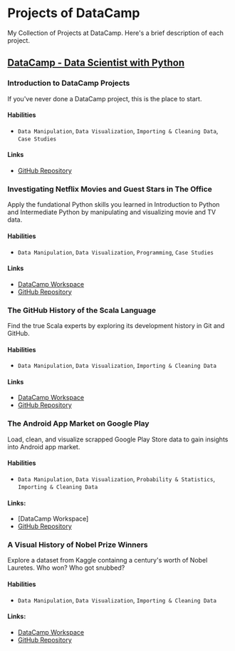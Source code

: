 # Projects of DataCamp

My Collection of Projects at DataCamp. Here's a brief description of each project.

## [DataCamp - Data Scientist with Python](https://app.datacamp.com/learn/career-tracks/data-scientist-with-python?version=6)

### Introduction to DataCamp Projects

If you've never done a DataCamp project, this is the place to start.

#### Habilities

- `Data Manipulation`, `Data Visualization`, `Importing & Cleaning Data`, `Case Studies`

#### Links

- [GitHub Repository](https://github.com/lorainemg/datacamp-projects/tree/main/Introduction%20to%20DataCamp%20Projects) 

### Investigating Netflix Movies and Guest Stars in The Office 

Apply the fundational Python skills you learned in Introduction to Python and Intermediate Python by manipulating and visualizing movie and TV data.

#### Habilities

- `Data Manipulation`, `Data Visualization`, `Programming`, `Case Studies`

#### Links

- [DataCamp Workspace](https://app.datacamp.com/workspace/w/f43d0ba4-91ab-464f-84cc-4214220a7919)
- [GitHub Repository](https://github.com/lorainemg/datacamp-projects/tree/main/Investigating%20Netflix%20Movies%20and%20Guest%20Stars%20in%20The%20Office)


### The GitHub History of the Scala Language

Find the true Scala experts by exploring its development history in Git and GitHub.

#### Habilities

- `Data Manipulation`, `Data Visualization`, `Importing & Cleaning Data`

#### Links

- [DataCamp Workspace](https://app.datacamp.com/workspace/w/9a44bfd4-cd88-4592-b468-52032ad922b9)
- [GitHub Repository](https://github.com/lorainemg/datacamp-projects/tree/main/The%20Github%20History%20of%20the%20Scala%20Language)

### The Android App Market on Google Play

Load, clean, and visualize scrapped Google Play Store data to gain insights into Android app market.

#### Habilities

- `Data Manipulation`, `Data Visualization`, `Probability & Statistics`, `Importing & Cleaning Data`
  
#### Links:

- [DataCamp Workspace]
- [GitHub Repository](https://github.com/lorainemg/datacamp-projects/tree/main/The%20Android%20App%20Market%20on%20Google%20Play)
  
### A Visual History of Nobel Prize Winners

Explore a dataset from Kaggle containng a century's worth of Nobel Lauretes. Who won? Who got snubbed?

#### Habilities

- `Data Manipulation`, `Data Visualization`, `Importing & Cleaning Data`

#### Links:

- [DataCamp Workspace](https://app.datacamp.com/workspace/w/2e482cb5-86f5-4420-83b6-69755091940b)
- [GitHub Repository](https://github.com/lorainemg/datacamp-projects/tree/main/A%20Visual%20History%20of%20Nobel%20Prize%20Winners)
